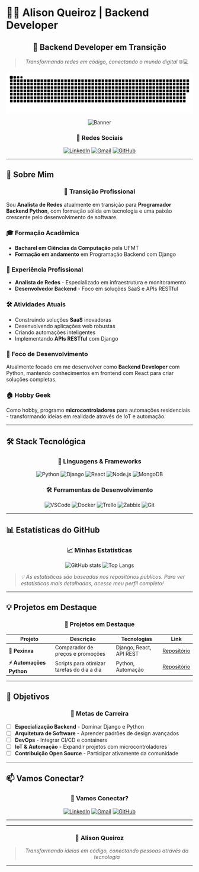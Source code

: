 # 👨‍💻 Alison Queiroz | Backend Developer

<div align="center">

## 🚀 Backend Developer em Transição

> *Transformando redes em código, conectando o mundo digital* 🌐💻

[![GitHub snake](./assets/github-contribution-grid-snake.svg)](https://github.com/Aqueiroz2)

![Banner](./assets/banner.gif)

### 📱 Redes Sociais

[![LinkedIn](https://img.shields.io/badge/LinkedIn-0077B5?style=for-the-badge&logo=linkedin&logoColor=white)](https://www.linkedin.com/in/alison-queiroz-676519183/)
[![Gmail](https://img.shields.io/badge/Gmail-D14836?style=for-the-badge&logo=gmail&logoColor=white)](mailto:alissontenob.aq@gmail.com)
[![GitHub](https://img.shields.io/badge/GitHub-100000?style=for-the-badge&logo=github&logoColor=white)](https://github.com/Aqueiroz2)

</div>

---

## 🚀 Sobre Mim

<div align="center">

### 🎯 **Transição Profissional**

</div>

Sou **Analista de Redes** atualmente em transição para **Programador Backend Python**, com formação sólida em tecnologia e uma paixão crescente pelo desenvolvimento de software.

### 🎓 Formação Acadêmica
- **Bacharel em Ciências da Computação** pela UFMT
- **Formação em andamento** em Programação Backend com Django

### 💼 Experiência Profissional
- **Analista de Redes** - Especializado em infraestrutura e monitoramento
- **Desenvolvedor Backend** - Foco em soluções SaaS e APIs RESTful

### 🛠️ Atividades Atuais
- Construindo soluções **SaaS** inovadoras
- Desenvolvendo aplicações web robustas
- Criando automações inteligentes
- Implementando **APIs RESTful** com Django

### 🎯 Foco de Desenvolvimento
Atualmente focado em me desenvolver como **Backend Developer** com Python, mantendo conhecimentos em frontend com React para criar soluções completas.

### 🏠 Hobby Geek
Como hobby, programo **microcontroladores** para automações residenciais - transformando ideias em realidade através de IoT e automação.

---

## 🛠️ Stack Tecnológica

<div align="center">

### 🎨 **Linguagens & Frameworks**

</div>
<div align="center">

![Python](https://img.shields.io/badge/Python-90%25-3776AB?style=for-the-badge&logo=python&logoColor=white)
![Django](https://img.shields.io/badge/Django-85%25-092E20?style=for-the-badge&logo=django&logoColor=white)
![React](https://img.shields.io/badge/React-85%25-20232A?style=for-the-badge&logo=react&logoColor=61DAFB)
![Node.js](https://img.shields.io/badge/Node.js-80%25-339933?style=for-the-badge&logo=nodedotjs&logoColor=white)
![MongoDB](https://img.shields.io/badge/MongoDB-75%25-4EA94B?style=for-the-badge&logo=mongodb&logoColor=white)

</div>

<div align="center">

### 🛠️ **Ferramentas de Desenvolvimento**

</div>
<div align="center">

![VSCode](https://img.shields.io/badge/VSCode-95%25-007ACC?style=for-the-badge&logo=visualstudiocode&logoColor=white)
![Docker](https://img.shields.io/badge/Docker-85%25-2496ED?style=for-the-badge&logo=docker&logoColor=white)
![Trello](https://img.shields.io/badge/Trello-80%25-0052CC?style=for-the-badge&logo=trello&logoColor=white)
![Zabbix](https://img.shields.io/badge/Zabbix-75%25-02749C?style=for-the-badge&logo=zabbix&logoColor=white)
![Git](https://img.shields.io/badge/Git-85%25-F05032?style=for-the-badge&logo=git&logoColor=white)

</div>

---

## 📊 Estatísticas do GitHub

<div align="center">

### 📈 **Minhas Estatísticas**

</div>

<div align="center">

![GitHub stats](https://github-readme-stats.vercel.app/api?username=Aqueiroz2&show_icons=true&theme=radical&hide_border=true&include_all_commits=true&count_private=true&card_width=400)
![Top Langs](https://github-readme-stats.vercel.app/api/top-langs/?username=Aqueiroz2&layout=compact&theme=radical&hide_border=true&langs_count=6&card_width=400)

</div>

> *💡 As estatísticas são baseadas nos repositórios públicos. Para ver estatísticas mais detalhadas, acesse meu perfil completo!*

---

## 💡 Projetos em Destaque

<div align="center">

### 🚀 **Projetos em Destaque**

</div>

| Projeto | Descrição | Tecnologias | Link |
|---------|-----------|-------------|------|
| **🐍 Pexinxa** | Comparador de preços e promoções | Django, React, API REST | [Repositório](https://github.com/Aqueiroz2/pexinxa) |
| **⚡ Automações Python** | Scripts para otimizar tarefas do dia a dia | Python, Automação | [Repositório](https://github.com/Aqueiroz2/automacoes) |

---

## 🎯 Objetivos

<div align="center">

### 🎯 **Metas de Carreira**

</div>

- [ ] **Especialização Backend** - Dominar Django e Python
- [ ] **Arquitetura de Software** - Aprender padrões de design avançados
- [ ] **DevOps** - Integrar CI/CD e containers
- [ ] **IoT & Automação** - Expandir projetos com microcontroladores
- [ ] **Contribuição Open Source** - Participar ativamente da comunidade

---

## 📫 Vamos Conectar?

<div align="center">

### 🤝 **Vamos Conectar?**

</div>

<div align="center">

[![LinkedIn](https://img.shields.io/badge/LinkedIn-0077B5?style=for-the-badge&logo=linkedin&logoColor=white)](https://www.linkedin.com/in/alison-queiroz-676519183/)
[![Gmail](https://img.shields.io/badge/Gmail-D14836?style=for-the-badge&logo=gmail&logoColor=white)](mailto:alissontenob.aq@gmail.com)
[![GitHub](https://img.shields.io/badge/GitHub-100000?style=for-the-badge&logo=github&logoColor=white)](https://github.com/Aqueiroz2)

</div>

---

<div align="center">

---

### 🚀 **Alison Queiroz**

> *Transformando ideias em código, conectando pessoas através da tecnologia*

---

</div>
